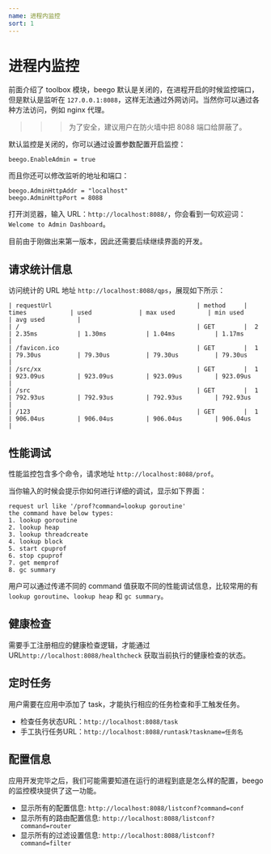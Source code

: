 ```yaml
---
name: 进程内监控
sort: 1
---
```


# 进程内监控

前面介绍了 toolbox 模块，beego 默认是关闭的，在进程开启的时候监控端口，但是默认是监听在 `127.0.0.1:8088`，这样无法通过外网访问。当然你可以通过各种方法访问，例如 nginx 代理。

>>>为了安全，建议用户在防火墙中把 8088 端口给屏蔽了。

默认监控是关闭的，你可以通过设置参数配置开启监控：

	beego.EnableAdmin = true
	
而且你还可以修改监听的地址和端口：

	beego.AdminHttpAddr = "localhost"
	beego.AdminHttpPort = 8088
	
打开浏览器，输入 URL：`http://localhost:8088/`，你会看到一句欢迎词：`Welcome to Admin Dashboard`。

目前由于刚做出来第一版本，因此还需要后续继续界面的开发。
	
## 请求统计信息

访问统计的 URL 地址 `http://localhost:8088/qps`，展现如下所示：

	| requestUrl                                        | method     | times            | used             | max used         | min used         | avg used         |
	| /                                                 | GET        |  2               | 2.35ms           | 1.30ms           | 1.04ms           | 1.17ms           |
	| /favicon.ico                                      | GET        |  1               | 79.30us          | 79.30us          | 79.30us          | 79.30us          |
	| /src/xx                                           | GET        |  1               | 923.09us         | 923.09us         | 923.09us         | 923.09us         |
	| /src                                              | GET        |  1               | 792.93us         | 792.93us         | 792.93us         | 792.93us         |
	| /123                                              | GET        |  1               | 906.04us         | 906.04us         | 906.04us         | 906.04us         |

## 性能调试

性能监控包含多个命令，请求地址 `http://localhost:8088/prof`。

当你输入的时候会提示你如何进行详细的调试，显示如下界面：

	request url like '/prof?command=lookup goroutine'
	the command have below types:
	1. lookup goroutine
	2. lookup heap
	3. lookup threadcreate
	4. lookup block
	5. start cpuprof
	6. stop cpuprof
	7. get memprof
	8. gc summary

用户可以通过传递不同的 command 值获取不同的性能调试信息，比较常用的有 `lookup goroutine`、`lookup heap` 和 `gc summary`。

## 健康检查

需要手工注册相应的健康检查逻辑，才能通过 URL`http://localhost:8088/healthcheck` 获取当前执行的健康检查的状态。

## 定时任务

用户需要在应用中添加了 task，才能执行相应的任务检查和手工触发任务。

- 检查任务状态URL：`http://localhost:8088/task`
- 手工执行任务URL：`http://localhost:8088/runtask?taskname=任务名`

## 配置信息

应用开发完毕之后，我们可能需要知道在运行的进程到底是怎么样的配置，beego 的监控模块提供了这一功能。

- 显示所有的配置信息: `http://localhost:8088/listconf?command=conf`
- 显示所有的路由配置信息:  `http://localhost:8088/listconf?command=router`
- 显示所有的过滤设置信息:  `http://localhost:8088/listconf?command=filter`
